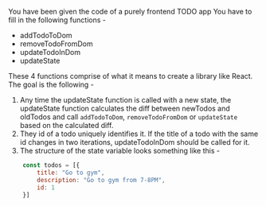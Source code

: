 You have been given the code of a purely frontend TODO app
You have to fill in the following functions - 
 - addTodoToDom
 - removeTodoFromDom
 - updateTodoInDom
 - updateState

These 4 functions comprise of what it means to create a library like React.
The goal is the following - 
1. Any time the updateState function is called with a new state, the updateState function calculates the diff between newTodos and oldTodos and call `addTodoToDom`, `removeTodoFromDom` or `updateState` based on the calculated diff.
2. They id of a todo uniquely identifies it. If the title of a todo with the same id changes in two iterations, updateTodoInDom should be called for it.
3. The structure of the state variable looks something like this - 
```js
    const todos = [{
        title: "Go to gym",
        description: "Go to gym from 7-8PM",
        id: 1
    }]
```
